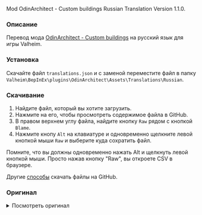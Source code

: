 Mod OdinArchitect - Custom buildings Russian Translation Version 1.1.0.

### Описание

Перевод мода [OdinArchitect - Custom buildings](https://www.nexusmods.com/valheim/mods/1174) на русский язык для игры Valheim. 

### Установка

Скачайте файл `translations.json` и с заменой переместите файл в папку `Valheim\BepInEx\plugins\OdinArchitect\Assets\Translations\Russian`.

### Скачивание

1. Найдите файл, который вы хотите загрузить.
2. Нажмите на его, чтобы просмотреть содержимое файла в GitHub.
3. В правом верхнем углу файла, найдите кнопку `Raw` рядом с кнопкой `Blame`.
4. Нажмите кнопу `Alt` на клавиатуре и одновременно щелкните левой кнопкой мыши `Raw` и выберите куда сохратить файл.

Помните, что вы должны одновременно нажать Alt и щелкнуть левой кнопкой мыши. Просто нажав кнопку "Raw", вы откроете CSV в браузере.

Другие [способы](https://coderoad.ru/4604663/%D0%A1%D0%BA%D0%B0%D1%87%D0%B0%D1%82%D1%8C-%D0%BE%D1%82%D0%B4%D0%B5%D0%BB%D1%8C%D0%BD%D1%8B%D0%B5-%D1%84%D0%B0%D0%B9%D0%BB%D1%8B-%D1%81-GitHub) скачать файлы на GitHub.

### Оригинал 

<details>
  <summary>Посмотреть оригинал</summary>
  
```
{
	"wooden_gate_1": "Big gate"
	"wooden_gate_1_desc": "Big and heavy wooden gate"
	"wooden_window_small": "Small window"
	"wooden_window_small_desc": "Small wooden window"
	"wooden_window_big": "Big window"
	"wooden_window_big_desc": "Big wooden window"
	"wooden_fence_1": "Heavy Fence"
	"wooden_fence_1_desc": "Stable fence"
	"wooden_fence_1_gate": "Heavy fence gate"
	"wooden_fence_1_gate_desc": "Heavy fence gate"
	"wooden_fence_2": "Simple fence"
	"wooden_fence_2_desc": "Simple and thin fence"
	"wooden_fence_2_gate": "Simple fence gate"
	"wooden_fence_2_gate_desc": "Simple and thin fence gate"
	"thin_wood_beam_1": "Thin wooden beam"
	"thin_wood_beam_1_desc": "Wooden beam"
	"thin_wood_beam_2": "Thin wooden beam"
	"thin_wood_beam_2_desc": "Wooden beam"
	"thin_wood_pole_1": "Thin wooden pole"
	"thin_wood_pole_1_desc": "Wooden pole"
	"thin_wood_pole_2": "Thin wooden pole"
	"thin_wood_pole_2_desc": "Wooden pole"
	"wooden_drawbridge_1": "Surtling Drawbridge"
	"wooden_drawbridge_1_desc": "Surtling Core controlled drawbridge"
	"wooden_arch_1": "Simple arch"
	"wooden_arch_1_desc": "Simple wooden arch"
	"refined_stakewall_1": "Heavy stakewall"
	"refined_stakewall_1_desc": "Refined and bigger stakewall"
	"refined_sharpstakes": "Core sharpstakes"
	"refined_sharpstakes_desc": "More deadly and stable sharpstakes"
	"food_smelter": "Advanced cooking station"
	"food_smelter_desc": "Automatized cooking station"
	"food_smelter_additem": "Add food"
	"food_smelter_empty": "Is empty"
	"surtling_lantern_1": "Surtling Torch"
	"surtling_lantern_1_desc": "Surtling Core Torch"
	"surtling_lantern_2": "Surtling Lantern I"
	"surtling_lantern_2_desc": "One-sided Surtling Core Lantern"
	"surtling_lantern_3": "Surtling Lantern II"
	"surtling_lantern_3_desc": "Double-sided Surtling Core Lantern"
	"surtling_lantern_4": "Surtling Lantern L"
	"surtling_lantern_4_desc": "Wall mounted Surtling Core Lantern"
	"stone_beam_short": "Short Stone Beam"
	"stone_beam_short_desc": "Stone beam"
	"stone_beam_long": "Long Stone Beam"
	"stone_beam_long_desc": "Stone beam"
	"stone_pole_short": "Short Stone Pole"
	"stone_pole_short_desc": "Stone pole"
	"stone_pole_long": "Long Stone Pole"
	"stone_pole_long_desc": "Stone pole"
	"stone_window_small": "Small Stone Window"
	"stone_window_small_desc": "Stone window"
	"stone_window_big": "Big Stone Window"
	"stone_window_big_desc": "Stone window"
	"stone_arch_1": "Big Stone Arch"
	"stone_arch_1_desc": "Big Stone Arch for big gate"
	"stone_arch_2_small": "Small Stone Arch"
	"stone_arch_2_small_desc": "Small Stone Arch for normal sized gate"
	"stone_table_1": "Stone Table"
	"stone_table_1_desc": "Can be stacked"
	"stone_throne_1": "Bull Throne"
	"stone_throne_1_desc": "Stone Throne with Silver Bull head"
	"stonewall_hardrock_1x1": "Hard-rock Wall 1x1"
	"stonewall_hardrock_1x1_desc": "Alternative stone wall"
	"stonewall_hardrock_2x1": "Hard-rock Wall 2x1"
	"stonewall_hardrock_2x1_desc": "Alternative stone wall"
	"stonewall_hardrock_4x2": "Hard-rock Wall 4x2"
	"stonewall_hardrock_4x2_desc": "Alternative stone wall"
	"stonewall_hardrock_pillar": "Hard-rock Pillar"
	"stonewall_hardrock_pillar_desc": "Alternative stone wall"
	"stonewall_hardrock_stairs": "Hard-rock Stairs"
	"stonewall_hardrock_stairs_desc": "Alternative stone wall"
	"stonewall_hardrock_arch": "Hard-rock Arch"
	"stonewall_hardrock_arch_desc": "Alternative stone wall"
	"big_pillar": "Massive Stone Pillar"
	"big_pillar_desc": "Great Stone Pillar"
	"iron_dragon": "Iron Dragon Decoration"
	"iron_dragon_desc": "Expansive Iron Dragon Decoration"
	"iron_gate_small": "Small Iron Gate"
	"iron_gate_small_desc": "Small Iron Gate without central pole"
	"iron_gate_big": "Big Iron Gate"
	"iron_gate_big_desc": "Big Iron Gate without central pole"
	"piece_woodbeam_25_thin": "Thin wooden beam 26°"
	"piece_woodbeam_45_thin": "Thin wooden beam 45°"
	"piece_woodbeam_25_thin_desc": "Thin wooden beam 26°"
	"piece_woodbeam_45_thin_desc": "Thin wooden beam 45°"
	"piece_ironbeam_25_thin": "Thin iron beam 26°"
	"piece_ironbeam_45_thin": "Thin iron beam 45°"
	"piece_ironbeam_25_thin_desc": "Thin iron beam 26°"
	"piece_ironbeam_45_thin_desc": "Thin iron beam 45°"
	"iron_beam_short": "Short Iron Beam"
	"iron_beam_short_desc": "Iron beam"
	"iron_beam_long": "Long Iron Beam"
	"iron_beam_long_desc": "Iron beam"
	"iron_pole_short": "Short Iron Pole"
	"iron_pole_short_desc": "Iron pole"
	"iron_pole_long": "Long Iron Pole"
	"iron_pole_long_desc": "Iron pole"
	"thin_iron_beam_1": "Thin iron beam"
	"thin_iron_beam_1_desc": "iron beam"
	"thin_iron_beam_2": "Thin iron beam"
	"thin_iron_beam_2_desc": "iron beam"
	"thin_iron_pole_1": "Thin iron pole"
	"thin_iron_pole_1_desc": "iron pole"
	"thin_iron_pole_2": "Thin iron pole"
	"thin_iron_pole_2_desc": "iron pole"
	"stone_floor_1_new": "Alternative Stone Floor 2x2"
	"stone_floor_1_new_desc": "Hard-rock floor"
	"rae_woodwall_half": "Woodwall Half"
	"rae_woodwall_half_desc": "Half of woodwall"
	"rae_woodwall_1": "Log Woodwall"
	"rae_woodwall_1_desc": "Wall made of logs"
	"rae_woodwall_2": "Log Woodwall"
	"rae_woodwall_2_desc": "Wall made of logs"
	"rae_woodwall_3": "Woodwall"
	"rae_woodwall_3_desc": "Alternative woodwall"
	"rae_woodwall_4": "Swamp wood Woodwall"
	"rae_woodwall_4_desc": "Wall made of swamp wood"
	"rae_woodwall_1_half": "Half Log Woodwall"
	"rae_woodwall_1_half_desc": "Half of wall made of logs"
	"rae_woodwall_2_half": "Half Log Woodwall"
	"rae_woodwall_2_half_desc": "Half of wall made of logs"
	"rae_woodwall_3_half": "Half woodwall"
	"rae_woodwall_3_half_desc": "Half alternative woodwall"
	"rae_woodwall_4_half": "Half Swamp wood Woodwall"
	"rae_woodwall_4_half_desc": "Half of wall made of swamp wood"
}
```
  
</details>
